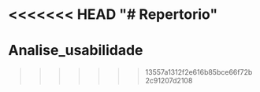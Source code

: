 <<<<<<< HEAD
"# Repertorio" 
=======
# Analise_usabilidade
>>>>>>> 13557a1312f2e616b85bce66f72b2c91207d2108
